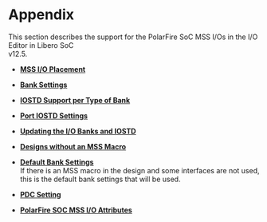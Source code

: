 # Appendix

This section describes the support for the PolarFire SoC MSS I/Os in the I/O Editor in Libero SoC<br /> v12.5.

-   **[MSS I/O Placement](GUID-9D5AFDD1-A690-498E-AC68-C74D62547487.md)**  

-   **[Bank Settings](GUID-720B9A2C-E2FA-45D8-891A-DEC77D1566C6.md)**  

-   **[IOSTD Support per Type of Bank](GUID-E70EE3D7-C87F-4E54-8277-AD1352AD12F6.md)**  

-   **[Port IOSTD Settings](GUID-C263BDC2-8B28-4C53-8234-30EBF23C66C6.md)**  

-   **[Updating the I/O Banks and IOSTD](GUID-B9E91280-1471-4EB4-8A85-8F7FA70AA315.md)**  

-   **[Designs without an MSS Macro](GUID-75837ABF-AD0C-413A-8F2F-311AC4840963.md)**  

-   **[Default Bank Settings](GUID-DD8748EA-9334-4527-925A-8A9C8F63EF88.md)**  
If there is an MSS macro in the design and some interfaces are not used, this is the default bank settings that will be used.
-   **[PDC Setting](GUID-BA1B5936-EF4E-42FC-BE0C-8E560433B85C.md)**  

-   **[PolarFire SOC MSS I/O Attributes](GUID-2B0AE11C-708C-49DA-A212-FC7B913454CD.md)**  


